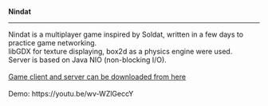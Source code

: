 <b> Nindat </b>
<hr>
Nindat is a multiplayer game inspired by Soldat, written in a few days to practice game networking.</br>
libGDX for texture displaying, box2d as a physics engine were used.</br>
Server is based on Java NIO (non-blocking I/O).
</br></br>
<a href="https://www.mediafire.com/?nabhhf7vywy6m7g">Game client and server can be downloaded from here</a>
</br></br>
Demo: https://youtu.be/wv-WZlGeccY
